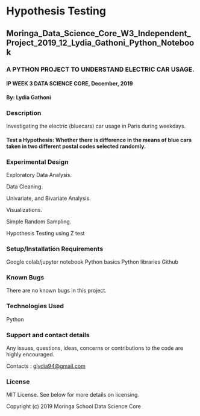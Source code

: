 # Hypothesis Testing

## Moringa_Data_Science_Core_W3_Independent_Project_2019_12_Lydia_Gathoni_Python_Notebook
### A PYTHON PROJECT TO UNDERSTAND ELECTRIC CAR USAGE.
#### IP WEEK 3 DATA SCIENCE CORE, December, 2019
#### By: Lydia Gathoni
### Description
Investigating the electric (bluecars) car usage in Paris during weekdays.

#### Test a Hypothesis: Whether there is difference in the means of blue cars taken in two different postal codes selected randomly.

### Experimental Design
Exploratory Data Analysis.

Data Cleaning.

Univariate, and Bivariate Analysis.

Visualizations.

Simple Random Sampling.

Hypothesis Testing using Z test

### Setup/Installation Requirements
Google colab/jupyter notebook
Python basics
Python libraries
Github

### Known Bugs
There are no known bugs in this project.

### Technologies Used
Python

### Support and contact details
Any issues, questions, ideas, concerns or contributions to the code are highly encouraged.

Contacts : glydia94@gmail.com

### License
MIT License. See below for more details on licensing.

Copyright (c) 2019 Moringa School Data Science Core
